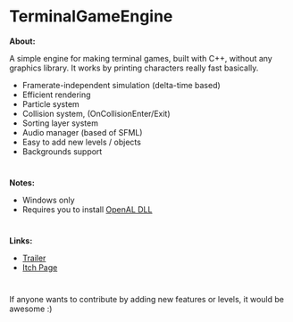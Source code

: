 # TerminalGameEngine
<b>About:</b>

A simple engine for making terminal games, built with C++, without any graphics library.
It works by printing characters really fast basically.

- Framerate-independent simulation (delta-time based)
- Efficient rendering
- Particle system
- Collision system, (OnCollisionEnter/Exit)
- Sorting layer system
- Audio manager (based of SFML)
- Easy to add new levels / objects
- Backgrounds support

#
<b>Notes:</b>
- Windows only
- Requires you to install [OpenAL DLL](https://www.openal.org/downloads/)

#
<b>Links:</b>

- [Trailer](https://www.youtube.com/watch?v=gEkphmxIJFs&ab_channel=Nicol%C3%B2Bertoli)
- [Itch Page](https://nicobertoli.itch.io/)

#
If anyone wants to contribute by adding new features or levels, it would be awesome :)
